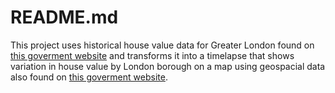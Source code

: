 # README.md

This project uses historical house value data for Greater London found on [this goverment website](https://data.london.gov.uk/dataset/average-house-prices?fbclid=IwAR1tkLuSPkLBIcIwG4RfgXiT_iq_K98cFR4o3qxpV0) and transforms it into a timelapse that shows variation in house value by London borough on a map using geospacial data also found on [this goverment website](https://data.london.gov.uk/dataset/statistical-gis-boundary-files-london).

